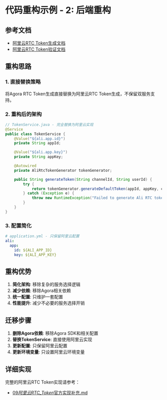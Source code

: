 # 代码重构示例 - 2: 后端重构

## 参考文档

- [阿里云RTC Token生成文档](https://help.aliyun.com/document_detail/2864109.html)
- [阿里云RTC Token验证文档](https://help.aliyun.com/document_detail/159037.html)

## 重构思路

### 1. 直接替换策略

将Agora RTC Token生成直接替换为阿里云RTC Token生成，不保留双服务支持。

### 2. 重构后的架构

```java
// TokenService.java - 完全替换为阿里云实现
@Service
public class TokenService {
    @Value("${ali.app.id}")
    private String appId;

    @Value("${ali.app.key}")
    private String appKey;

    @Autowired
    private AliRtcTokenGenerator tokenGenerator;

    public String generateToken(String channelId, String userId) {
        try {
            return tokenGenerator.generateDefaultToken(appId, appKey, channelId, userId);
        } catch (Exception e) {
            throw new RuntimeException("Failed to generate Ali RTC token", e);
        }
    }
}
```

### 3. 配置简化

```yaml
# application.yml - 只保留阿里云配置
ali:
  app:
    id: ${ALI_APP_ID}
    key: ${ALI_APP_KEY}
```

## 重构优势

1. **简化架构**: 移除复杂的服务选择逻辑
2. **减少依赖**: 移除Agora相关依赖
3. **统一配置**: 只维护一套配置
4. **性能提升**: 减少不必要的服务选择开销

## 迁移步骤

1. **删除Agora依赖**: 移除Agora SDK和相关配置
2. **替换TokenService**: 直接使用阿里云实现
3. **更新配置**: 只保留阿里云配置
4. **更新环境变量**: 只设置阿里云环境变量

## 详细实现

完整的阿里云RTC Token实现请参考：

- [09*阿里云RTC_Token*官方实现补充.md](./09_阿里云RTC_Token_官方实现补充.md)
